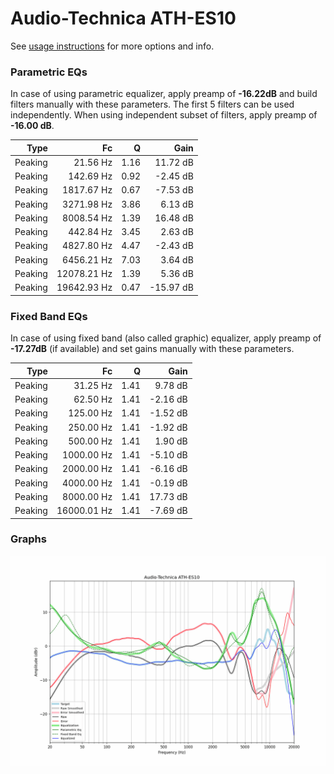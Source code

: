 # Audio-Technica ATH-ES10
See [usage instructions](https://github.com/jaakkopasanen/AutoEq#usage) for more options and info.

### Parametric EQs
In case of using parametric equalizer, apply preamp of **-16.22dB** and build filters manually
with these parameters. The first 5 filters can be used independently.
When using independent subset of filters, apply preamp of **-16.00 dB**.

| Type    | Fc          |    Q | Gain      |
|--------:|------------:|-----:|----------:|
| Peaking | 21.56 Hz    | 1.16 | 11.72 dB  |
| Peaking | 142.69 Hz   | 0.92 | -2.45 dB  |
| Peaking | 1817.67 Hz  | 0.67 | -7.53 dB  |
| Peaking | 3271.98 Hz  | 3.86 | 6.13 dB   |
| Peaking | 8008.54 Hz  | 1.39 | 16.48 dB  |
| Peaking | 442.84 Hz   | 3.45 | 2.63 dB   |
| Peaking | 4827.80 Hz  | 4.47 | -2.43 dB  |
| Peaking | 6456.21 Hz  | 7.03 | 3.64 dB   |
| Peaking | 12078.21 Hz | 1.39 | 5.36 dB   |
| Peaking | 19642.93 Hz | 0.47 | -15.97 dB |

### Fixed Band EQs
In case of using fixed band (also called graphic) equalizer, apply preamp of **-17.27dB**
(if available) and set gains manually with these parameters.

| Type    | Fc          |    Q | Gain     |
|--------:|------------:|-----:|---------:|
| Peaking | 31.25 Hz    | 1.41 | 9.78 dB  |
| Peaking | 62.50 Hz    | 1.41 | -2.16 dB |
| Peaking | 125.00 Hz   | 1.41 | -1.52 dB |
| Peaking | 250.00 Hz   | 1.41 | -1.92 dB |
| Peaking | 500.00 Hz   | 1.41 | 1.90 dB  |
| Peaking | 1000.00 Hz  | 1.41 | -5.10 dB |
| Peaking | 2000.00 Hz  | 1.41 | -6.16 dB |
| Peaking | 4000.00 Hz  | 1.41 | -0.19 dB |
| Peaking | 8000.00 Hz  | 1.41 | 17.73 dB |
| Peaking | 16000.01 Hz | 1.41 | -7.69 dB |

### Graphs
![](./Audio-Technica%20ATH-ES10.png)